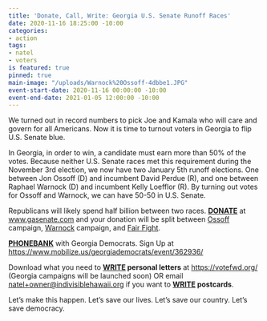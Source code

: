 ```yaml
---
title: 'Donate, Call, Write: Georgia U.S. Senate Runoff Races'
date: 2020-11-16 18:25:00 -10:00
categories:
- action
tags:
- natel
- voters
is featured: true
pinned: true
main-image: "/uploads/Warnock%20Ossoff-4dbbe1.JPG"
event-start-date: 2020-11-16 00:00:00 -10:00
event-end-date: 2021-01-05 12:00:00 -10:00
---
```


We turned out in record numbers to pick Joe and Kamala who will care and govern for all Americans.  Now it is time to turnout voters in Georgia to flip U.S. Senate blue. 

In Georgia, in order to win, a candidate must earn more than 50% of the votes. Because neither U.S. Senate races met this requirement during the November 3rd election, we now have two January 5th runoff elections. One between Jon Ossoff (D) and incumbent David Perdue (R), and one between Raphael Warnock (D) and incumbent Kelly Loefflor (R).  By turning out votes for Ossoff and Warnock, we can have 50-50 in U.S. Senate.  

Republicans will likely spend half billion between two races.  **[DONATE](https://secure.actblue.com/donate/georgiasenate)** at www.gasenate.com and your donation will be split between [Ossoff](https://electjon.com/) campaign, [Warnock](https://warnockforgeorgia.com/) campaign, and [Fair Fight](https://fairfight.com/).  

**[PHONEBANK](https://www.mobilize.us/georgiademocrats/event/362936/)** with Georgia Democrats. Sign Up at https://www.mobilize.us/georgiademocrats/event/362936/

Download what you need to **[WRITE](https://votefwd.org/) personal letters** at https://votefwd.org/ (Georgia campaigns will be launched soon) OR email natel+owner@indivisiblehawaii.org if you want to **[WRITE](https://postcardstoswingstates.com/) postcards**.

Let’s make this happen. Let’s save our lives. Let’s save our country. Let’s save democracy.